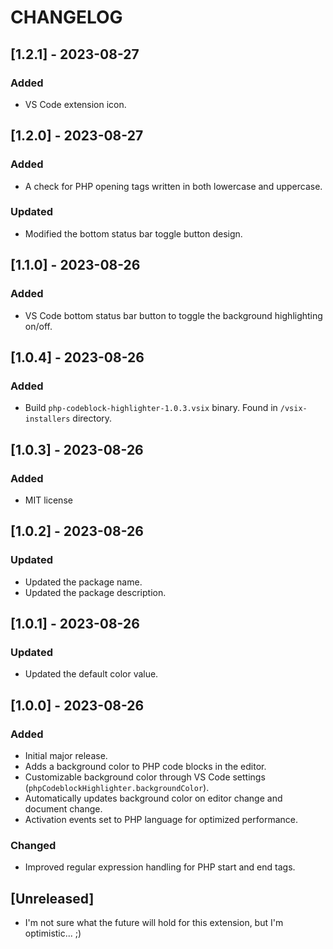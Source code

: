 # CHANGELOG

## [1.2.1] - 2023-08-27

### Added

- VS Code extension icon.

## [1.2.0] - 2023-08-27

### Added

- A check for PHP opening tags written in both lowercase and uppercase.

### Updated

- Modified the bottom status bar toggle button design.

## [1.1.0] - 2023-08-26

### Added

- VS Code bottom status bar button to toggle the background highlighting on/off.

## [1.0.4] - 2023-08-26

### Added

- Build `php-codeblock-highlighter-1.0.3.vsix` binary. Found in `/vsix-installers` directory.

## [1.0.3] - 2023-08-26

### Added

- MIT license

## [1.0.2] - 2023-08-26

### Updated

- Updated the package name.
- Updated the package description.

## [1.0.1] - 2023-08-26

### Updated

- Updated the default color value.

## [1.0.0] - 2023-08-26

### Added

- Initial major release.
- Adds a background color to PHP code blocks in the editor.
- Customizable background color through VS Code settings (`phpCodeblockHighlighter.backgroundColor`).
- Automatically updates background color on editor change and document change.
- Activation events set to PHP language for optimized performance.

### Changed

- Improved regular expression handling for PHP start and end tags.

## [Unreleased]

- I'm not sure what the future will hold for this extension, but I'm optimistic... ;)
